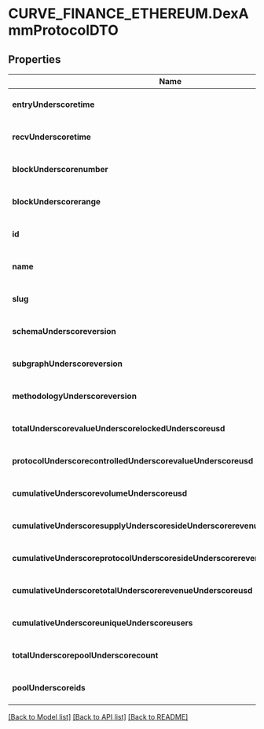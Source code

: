 # CURVE_FINANCE_ETHEREUM.DexAmmProtocolDTO

## Properties
Name | Type | Description | Notes
------------ | ------------- | ------------- | -------------
**entryUnderscoretime** | **string** |  | [optional] [default to null]
**recvUnderscoretime** | **string** |  | [optional] [default to null]
**blockUnderscorenumber** | **integer** |  | [optional] [default to null]
**blockUnderscorerange** | **string** |  | [optional] [default to null]
**id** | **string** |  | [optional] [default to null]
**name** | **string** |  | [optional] [default to null]
**slug** | **string** |  | [optional] [default to null]
**schemaUnderscoreversion** | **string** |  | [optional] [default to null]
**subgraphUnderscoreversion** | **string** |  | [optional] [default to null]
**methodologyUnderscoreversion** | **string** |  | [optional] [default to null]
**totalUnderscorevalueUnderscorelockedUnderscoreusd** | **string** |  | [optional] [default to null]
**protocolUnderscorecontrolledUnderscorevalueUnderscoreusd** | **string** |  | [optional] [default to null]
**cumulativeUnderscorevolumeUnderscoreusd** | **string** |  | [optional] [default to null]
**cumulativeUnderscoresupplyUnderscoresideUnderscorerevenueUnderscoreusd** | **string** |  | [optional] [default to null]
**cumulativeUnderscoreprotocolUnderscoresideUnderscorerevenueUnderscoreusd** | **string** |  | [optional] [default to null]
**cumulativeUnderscoretotalUnderscorerevenueUnderscoreusd** | **string** |  | [optional] [default to null]
**cumulativeUnderscoreuniqueUnderscoreusers** | **integer** |  | [optional] [default to null]
**totalUnderscorepoolUnderscorecount** | **integer** |  | [optional] [default to null]
**poolUnderscoreids** | **array[string]** |  | [optional] [default to null]

[[Back to Model list]](../README.md#documentation-for-models) [[Back to API list]](../README.md#documentation-for-api-endpoints) [[Back to README]](../README.md)


